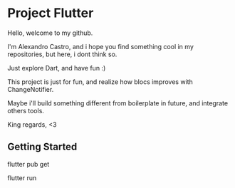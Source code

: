 # Project Flutter

Hello, welcome to my github.

I'm Alexandro Castro, and i hope you find something cool in my repositories, but here, i dont think so.

Just explore Dart, and have fun :)

This project is just for fun, and realize how blocs improves with ChangeNotifier.

Maybe i'll build something different from boilerplate in future, and integrate others tools.

King regards, <3

## Getting Started

flutter pub get

flutter run
